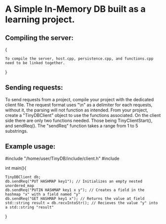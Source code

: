 # A Simple In-Memory DB built as a learning project.

## Compiling the server:
{

    To compile the server, host.cpp, persistence.cpp, and functions.cpp need to be linked together. 
    
}

## Sending requests:
  To send requests from a project, compile your project with the dedicated client file. The request format uses "\n" as a delimiter for each requests, without it, the parsing will not function as intended. 
  From your project, create a "TinyDBClient" object to use the functions associated. On the client side there are only two functions needed. Those being TinyClientStart(), and sendReq(). The "sendReq" function takes a range from 1 to 5 substrings. 

## Example usage:

  #include "/home/user/TinyDB/include/client.h" 
  #include <iostream>
 
  
  int main(){
  
    TinyDBClient db;    
    db.sendReq("PUT HASHMAP key1"); // Initializes an empty nested unordered_map
    db.sendReq("PUTIN HASHMAP key1 x y"); // Creates a field in the hashmap "x" with a field named "y"
    db.sendReq("GET HASHMAP key1 x"); // Returns the value at field
    std::string result = db.recvIntoStr(); // Recieves the value "y" into a std::string "result"
    
  }
